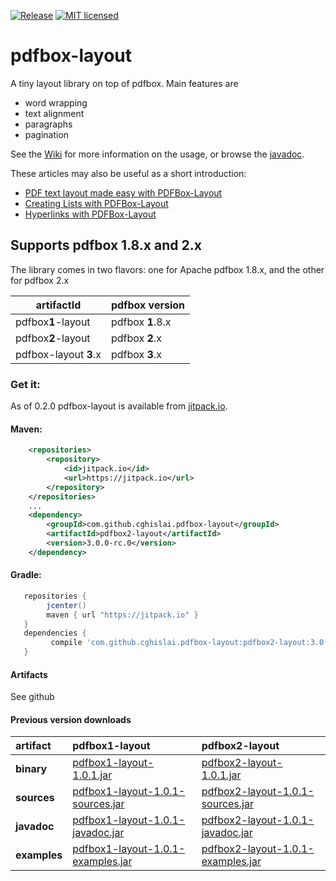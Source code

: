 [![Release](https://jitpack.io/v/ralfstuckert/pdfbox-layout.svg)](https://jitpack.io/#ralfstuckert/pdfbox-layout)
[![MIT licensed](https://img.shields.io/badge/license-MIT-blue.svg)](./LICENSE)

# pdfbox-layout
A tiny layout library on top of pdfbox. Main features are

* word wrapping
* text alignment
* paragraphs 
* pagination

See the [Wiki](https://github.com/ralfstuckert/pdfbox-layout/wiki) for more information on the usage, or browse the [javadoc](https://jitpack.io/com/github/ralfstuckert/pdfbox-layout/pdfbox2-layout/1.0.1/javadoc/).

These articles may also be useful as a short introduction:
* [PDF text layout made easy with PDFBox-Layout](https://hardmockcafe.blogspot.de/2016/04/pdf-text-layout-made-easy-with-pdfbox_17.html)
* [Creating Lists with PDFBox-Layout](https://hardmockcafe.blogspot.de/2016/06/creating-lists-with-pdfbox-layout.html)
* [Hyperlinks with PDFBox-Layout](http://hardmockcafe.blogspot.de/2016/08/hyperlinks-with-pdfbox-layout_46.html)

## Supports pdfbox 1.8.x and 2.x
The library comes in two flavors: one for Apache pdfbox 1.8.x, and the other for pdfbox 2.x

artifactId | pdfbox version
---------- | -------------
pdfbox**1**-layout | pdfbox **1**.8.x
pdfbox**2**-layout | pdfbox **2**.x
pdfbox-layout **3**.x | pdfbox **3**.x


### Get it:

As of 0.2.0 pdfbox-layout is available from [jitpack.io](https://jitpack.io/#ralfstuckert/pdfbox-layout). 

#### Maven:

```xml
    <repositories>
        <repository>
            <id>jitpack.io</id>
            <url>https://jitpack.io</url>
        </repository>
    </repositories>
    ...
    <dependency>
        <groupId>com.github.cghislai.pdfbox-layout</groupId>
        <artifactId>pdfbox2-layout</artifactId>
        <version>3.0.0-rc.0</version>
    </dependency>
```

#### Gradle:

```gradle
   repositories { 
        jcenter()
        maven { url "https://jitpack.io" }
   }
   dependencies {
         compile 'com.github.cghislai.pdfbox-layout:pdfbox2-layout:3.0.0-rc.0'
   }
```

#### Artifacts

See github

#### Previous version downloads

 artifact | pdfbox**1**-layout | pdfbox**2**-layout
:--- | :--- | :---
**binary** | [pdfbox1-layout-1.0.1.jar](https://jitpack.io/com/github/ralfstuckert/pdfbox-layout/pdfbox1-layout/1.0.1/pdfbox1-layout-1.0.1.jar) | [pdfbox2-layout-1.0.1.jar](https://jitpack.io/com/github/ralfstuckert/pdfbox-layout/pdfbox2-layout/1.0.1/pdfbox2-layout-1.0.1.jar)
**sources** | [pdfbox1-layout-1.0.1-sources.jar](https://jitpack.io/com/github/ralfstuckert/pdfbox-layout/pdfbox1-layout/1.0.1/pdfbox1-layout-1.0.1-sources.jar) | [pdfbox2-layout-1.0.1-sources.jar](https://jitpack.io/com/github/ralfstuckert/pdfbox-layout/pdfbox2-layout/1.0.1/pdfbox2-layout-1.0.1-sources.jar)
**javadoc** | [pdfbox1-layout-1.0.1-javadoc.jar](https://jitpack.io/com/github/ralfstuckert/pdfbox-layout/pdfbox1-layout/1.0.1/pdfbox1-layout-1.0.1-javadoc.jar) | [pdfbox2-layout-1.0.1-javadoc.jar](https://jitpack.io/com/github/ralfstuckert/pdfbox-layout/pdfbox2-layout/1.0.1/pdfbox2-layout-1.0.1-javadoc.jar)
**examples** | [pdfbox1-layout-1.0.1-examples.jar](https://jitpack.io/com/github/ralfstuckert/pdfbox-layout/pdfbox1-layout/1.0.1/pdfbox1-layout-1.0.1-examples.jar) | [pdfbox2-layout-1.0.1-examples.jar](https://jitpack.io/com/github/ralfstuckert/pdfbox-layout/pdfbox2-layout/1.0.1/pdfbox2-layout-1.0.1-examples.jar)



